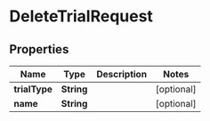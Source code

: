 

# DeleteTrialRequest


## Properties

| Name | Type | Description | Notes |
|------------ | ------------- | ------------- | -------------|
|**trialType** | **String** |  |  [optional] |
|**name** | **String** |  |  [optional] |



